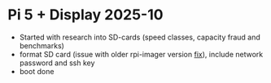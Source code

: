 # Pi 5 + Display 2025-10
- Started with research into SD-cards (speed classes, capacity fraud and benchmarks)
- format SD card (issue with older rpi-imager version [fix](https://github.com/raspberrypi/rpi-imager/issues/505#issuecomment-1712471230)), include network password and ssh key
- boot done